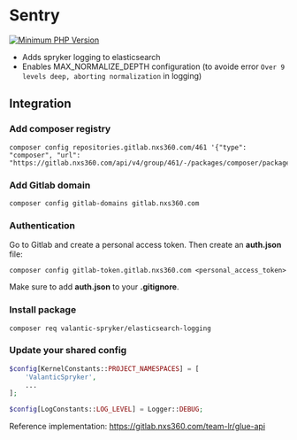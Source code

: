 # Sentry

[![Minimum PHP Version](https://img.shields.io/badge/php-%3E%3D%207.4-8892BF.svg)](https://php.net/)

 - Adds spryker logging to elasticsearch
 - Enables MAX_NORMALIZE_DEPTH configuration (to avoide error `Over 9 levels deep, aborting normalization` in logging)

## Integration

### Add composer registry
```
composer config repositories.gitlab.nxs360.com/461 '{"type": "composer", "url": "https://gitlab.nxs360.com/api/v4/group/461/-/packages/composer/packages.json"}'
```

### Add Gitlab domain
```
composer config gitlab-domains gitlab.nxs360.com
```

### Authentication
Go to Gitlab and create a personal access token. Then create an **auth.json** file:
```
composer config gitlab-token.gitlab.nxs360.com <personal_access_token>
```

Make sure to add **auth.json** to your **.gitignore**.

### Install package
```
composer req valantic-spryker/elasticsearch-logging
```

### Update your shared config
```php
$config[KernelConstants::PROJECT_NAMESPACES] = [
    'ValanticSpryker',
    ...
];

$config[LogConstants::LOG_LEVEL] = Logger::DEBUG;
```

Reference implementation: https://gitlab.nxs360.com/team-lr/glue-api
